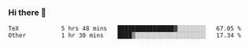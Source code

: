 ### Hi there 👋

<!--
**skywalkerwang98/skywalkerwang98** is a ✨ _special_ ✨ repository because its `README.md` (this file) appears on your GitHub profile.

Here are some ideas to get you started:

- 🔭 I’m currently working on ...
- 🌱 I’m currently learning ...
- 👯 I’m looking to collaborate on ...
- 🤔 I’m looking for help with ...
- 💬 Ask me about ...
- 📫 How to reach me: ...
- 😄 Pronouns: ...
- ⚡ Fun fact: ...
-->

<!--START_SECTION:waka-->

```text
TeX            5 hrs 48 mins   ████████████████▓░░░░░░░░   67.05 %
Other          1 hr 30 mins    ████▒░░░░░░░░░░░░░░░░░░░░   17.34 %
```

<!--END_SECTION:waka-->
